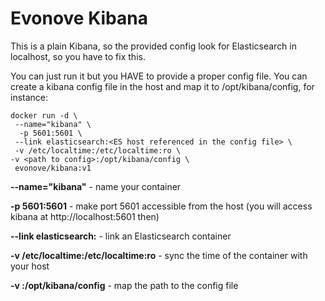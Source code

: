 # Evonove Kibana

This is a plain Kibana, so the provided config look for Elasticsearch in localhost, so you have to fix this.

You can just run it but you HAVE to provide a proper config file. You can create a kibana config file in the host and map it to /opt/kibana/config, for instance:

```
docker run -d \
 --name="kibana" \
  -p 5601:5601 \
 --link elasticsearch:<ES host referenced in the config file> \
 -v /etc/localtime:/etc/localtime:ro \
-v <path to config>:/opt/kibana/config \
 evonove/kibana:v1
```

**--name="kibana"** - name your container

**-p 5601:5601** - make port 5601 accessible from the host (you will access kibana at http://localhost:5601 then)

**--link elasticsearch:<ES host referenced in the config file>** - link an Elasticsearch container

**-v /etc/localtime:/etc/localtime:ro** - sync the time of the container with your host

**-v <path to config>:/opt/kibana/config** - map the path to the config file


